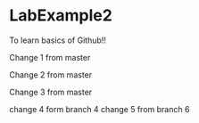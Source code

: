 # LabExample2
To learn basics of Github!!

Change 1 from master

Change 2 from master

Change 3 from master

change 4 form branch 4
change 5 from branch 6
